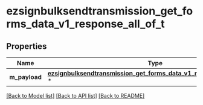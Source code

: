 # ezsignbulksendtransmission_get_forms_data_v1_response_all_of_t

## Properties
Name | Type | Description | Notes
------------ | ------------- | ------------- | -------------
**m_payload** | [**ezsignbulksendtransmission_get_forms_data_v1_response_m_payload_t**](ezsignbulksendtransmission_get_forms_data_v1_response_m_payload.md) \* |  | 

[[Back to Model list]](../README.md#documentation-for-models) [[Back to API list]](../README.md#documentation-for-api-endpoints) [[Back to README]](../README.md)


